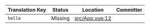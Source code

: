 | Translation Key | Status | Location | Committer |
|-----------------|--------|----------|-----------|
| `hello` | Missing | [src/App.vue:12](https://github.com/staging-gh-org/testRepo/blob/665fe3d3617cad49278da036e7a074f4721e08ba/src/App.vue#L12) |  |
